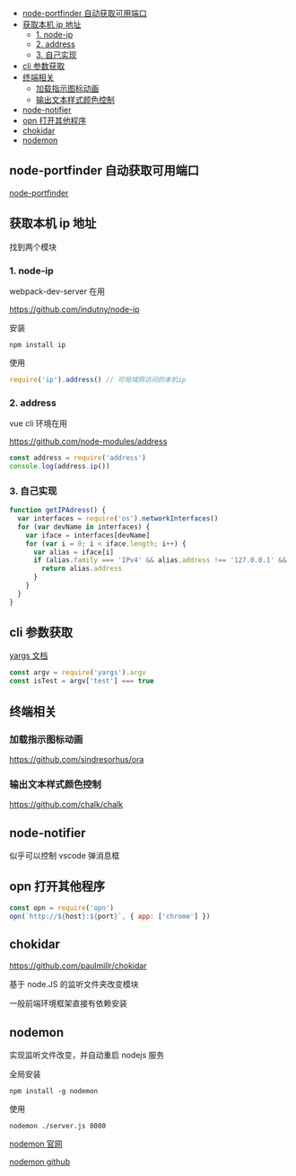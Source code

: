 - [node-portfinder 自动获取可用端口](#node-portfinder-自动获取可用端口)
- [获取本机 ip 地址](#获取本机-ip-地址)
  - [1. node-ip](#1-node-ip)
  - [2. address](#2-address)
  - [3. 自己实现](#3-自己实现)
- [cli 参数获取](#cli-参数获取)
- [终端相关](#终端相关)
  - [加载指示图标动画](#加载指示图标动画)
  - [输出文本样式颜色控制](#输出文本样式颜色控制)
- [node-notifier](#node-notifier)
- [opn 打开其他程序](#opn-打开其他程序)
- [chokidar](#chokidar)
- [nodemon](#nodemon)

## node-portfinder 自动获取可用端口

[node-portfinder](https://github.com/indexzero/node-portfinder)

## 获取本机 ip 地址

找到两个模块

### 1. node-ip

webpack-dev-server 在用

https://github.com/indutny/node-ip

安装

```
npm install ip
```

使用

```js
require('ip').address() // 可局域网访问的本机ip
```

### 2. address

vue cli 环境在用

https://github.com/node-modules/address

```js
const address = require('address')
console.log(address.ip())
```

### 3. 自己实现

```js
function getIPAdress() {
  var interfaces = require('os').networkInterfaces()
  for (var devName in interfaces) {
    var iface = interfaces[devName]
    for (var i = 0; i < iface.length; i++) {
      var alias = iface[i]
      if (alias.family === 'IPv4' && alias.address !== '127.0.0.1' && !alias.internal) {
        return alias.address
      }
    }
  }
}
```

## cli 参数获取

[yargs 文档](https://github.com/yargs/yargs)

```js
const argv = require('yargs').argv
const isTest = argv['test'] === true
```

## 终端相关

### 加载指示图标动画

https://github.com/sindresorhus/ora

### 输出文本样式颜色控制

https://github.com/chalk/chalk

## node-notifier

似乎可以控制 vscode 弹消息框

## opn 打开其他程序

```js
const opn = require('opn')
opn(`http://${host}:${port}`, { app: ['chrome'] })
```

## chokidar

https://github.com/paulmillr/chokidar

基于 node.JS 的监听文件夹改变模块

一般前端环境框架直接有依赖安装

## nodemon

实现监听文件改变，并自动重启 nodejs 服务

全局安装

```shell
npm install -g nodemon
```

使用

```shell
nodemon ./server.js 8080
```

[nodemon 官网](https://nodemon.io)

[nodemon github](https://github.com/remy/nodemon)
